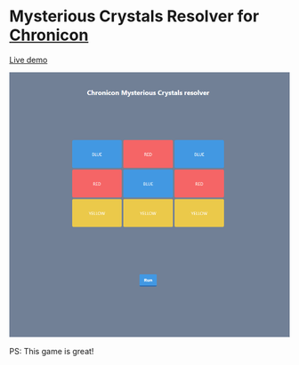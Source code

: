 
# Mysterious Crystals Resolver for [Chronicon](https://www.subworldgames.com/chronicon/)

[Live demo](https://kevinbon.github.io/chronicon-mysterious-crystals-resolver/)

![demo](/doc/demo.gif)

PS: This game is great!

